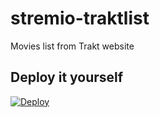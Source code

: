 # stremio-traktlist
 Movies list from Trakt website

## Deploy it yourself
[![Deploy](https://www.herokucdn.com/deploy/button.svg)](https://heroku.com/deploy?template=https://github.com/jlvcm/stremio-traktlist)
